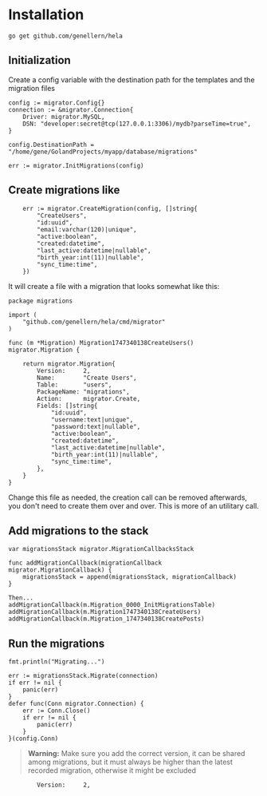 # Installation

```
go get github.com/genellern/hela
```

## Initialization
Create a config variable with the destination path for the templates and the migration files

```
config := migrator.Config{}
connection := &migrator.Connection{
    Driver: migrator.MySQL,
    DSN: "developer:secret@tcp(127.0.0.1:3306)/mydb?parseTime=true",
}

config.DestinationPath = "/home/gene/GolandProjects/myapp/database/migrations"

err := migrator.InitMigrations(config)
```

## Create migrations like
```
    err := migrator.CreateMigration(config, []string{
        "CreateUsers",
        "id:uuid",
        "email:varchar(120)|unique",
        "active:boolean",
        "created:datetime",
        "last_active:datetime|nullable",
        "birth_year:int(11)|nullable",
        "sync_time:time",
    })
```
It will create a file with a migration that looks somewhat like this:
```
package migrations

import (
    "github.com/genellern/hela/cmd/migrator"
)

func (m *Migration) Migration1747340138CreateUsers() migrator.Migration {

    return migrator.Migration{
        Version:     2,
        Name:        "Create Users",
        Table:       "users",
        PackageName: "migrations",
        Action:      migrator.Create,
        Fields: []string{
            "id:uuid",
            "username:text|unique",
            "password:text|nullable",
            "active:boolean",
            "created:datetime",
            "last_active:datetime|nullable",
            "birth_year:int(11)|nullable",
            "sync_time:time",
        },
    }
}
```

Change this file as needed, the creation call can be removed afterwards, you don't need to create them over and over.
This is more of an utilitary call.

## Add migrations to the stack
```
var migrationsStack migrator.MigrationCallbacksStack

func addMigrationCallback(migrationCallback migrator.MigrationCallback) {
    migrationsStack = append(migrationsStack, migrationCallback)
}

Then...
addMigrationCallback(m.Migration_0000_InitMigrationsTable)
addMigrationCallback(m.Migration1747340138CreateUsers)
addMigrationCallback(m.Migration_1747340138CreatePosts)
```

## Run the migrations
```
fmt.println("Migrating...")

err := migrationsStack.Migrate(connection)
if err != nil {
    panic(err)
}
defer func(Conn migrator.Connection) {
    err := Conn.Close()
    if err != nil {
        panic(err)
    }
}(config.Conn)
```

> **Warning:**  Make sure you add the correct version, it can be shared among migrations, but it must always be higher 
> than the latest recorded migration, otherwise it might be excluded
```
        Version:     2,
```